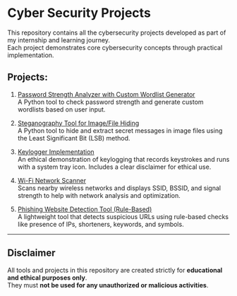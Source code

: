 # Cyber Security Projects

This repository contains all the cybersecurity projects developed as part of my internship and learning journey.  
Each project demonstrates core cybersecurity concepts through practical implementation.

## Projects:

1. [Password Strength Analyzer with Custom Wordlist Generator](./Password-Strength-Analyzer)  
   A Python tool to check password strength and generate custom wordlists based on user input.

2. [Steganography Tool for Image/File Hiding](./Steganography-Tool)  
   A Python tool to hide and extract secret messages in image files using the Least Significant Bit (LSB) method.

3. [Keylogger Implementation](./Keylogger-Implementation)  
   An ethical demonstration of keylogging that records keystrokes and runs with a system tray icon. Includes a clear disclaimer for ethical use.

4. [Wi-Fi Network Scanner](./WiFi-Network-Scanner)  
   Scans nearby wireless networks and displays SSID, BSSID, and signal strength to help with network analysis and optimization.

5. [Phishing Website Detection Tool (Rule-Based)](./Phishing-Website-Detector)  
   A lightweight tool that detects suspicious URLs using rule-based checks like presence of IPs, shorteners, keywords, and symbols.

---

## Disclaimer

All tools and projects in this repository are created strictly for **educational and ethical purposes only**.  
They must **not be used for any unauthorized or malicious activities**.
